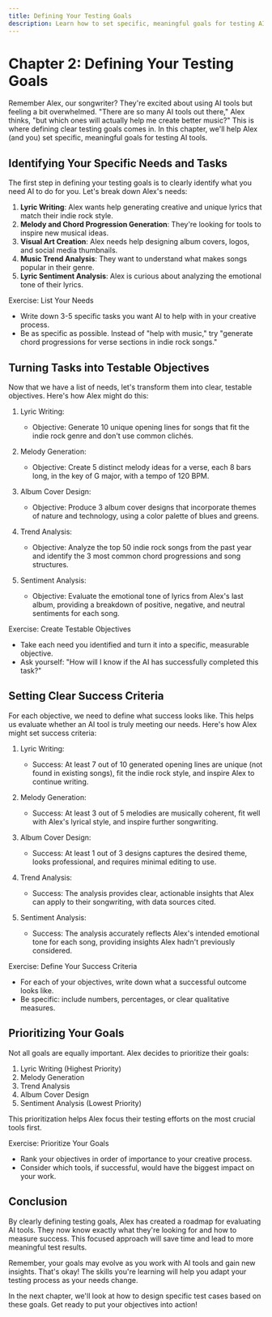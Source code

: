 ```yaml
---
title: Defining Your Testing Goals
description: Learn how to set specific, meaningful goals for testing AI tools in your creative process.
---
```


# Chapter 2: Defining Your Testing Goals

Remember Alex, our songwriter? They're excited about using AI tools but feeling a bit overwhelmed. "There are so many AI tools out there," Alex thinks, "but which ones will actually help me create better music?" This is where defining clear testing goals comes in. In this chapter, we'll help Alex (and you) set specific, meaningful goals for testing AI tools.

## Identifying Your Specific Needs and Tasks

The first step in defining your testing goals is to clearly identify what you need AI to do for you. Let's break down Alex's needs:

1. **Lyric Writing**: Alex wants help generating creative and unique lyrics that match their indie rock style.
2. **Melody and Chord Progression Generation**: They're looking for tools to inspire new musical ideas.
3. **Visual Art Creation**: Alex needs help designing album covers, logos, and social media thumbnails.
4. **Music Trend Analysis**: They want to understand what makes songs popular in their genre.
5. **Lyric Sentiment Analysis**: Alex is curious about analyzing the emotional tone of their lyrics.

Exercise: List Your Needs
- Write down 3-5 specific tasks you want AI to help with in your creative process.
- Be as specific as possible. Instead of "help with music," try "generate chord progressions for verse sections in indie rock songs."

## Turning Tasks into Testable Objectives

Now that we have a list of needs, let's transform them into clear, testable objectives. Here's how Alex might do this:

1. Lyric Writing:
   - Objective: Generate 10 unique opening lines for songs that fit the indie rock genre and don't use common clichés.

2. Melody Generation:
   - Objective: Create 5 distinct melody ideas for a verse, each 8 bars long, in the key of G major, with a tempo of 120 BPM.

3. Album Cover Design:
   - Objective: Produce 3 album cover designs that incorporate themes of nature and technology, using a color palette of blues and greens.

4. Trend Analysis:
   - Objective: Analyze the top 50 indie rock songs from the past year and identify the 3 most common chord progressions and song structures.

5. Sentiment Analysis:
   - Objective: Evaluate the emotional tone of lyrics from Alex's last album, providing a breakdown of positive, negative, and neutral sentiments for each song.

Exercise: Create Testable Objectives
- Take each need you identified and turn it into a specific, measurable objective.
- Ask yourself: "How will I know if the AI has successfully completed this task?"

## Setting Clear Success Criteria

For each objective, we need to define what success looks like. This helps us evaluate whether an AI tool is truly meeting our needs. Here's how Alex might set success criteria:

1. Lyric Writing:
   - Success: At least 7 out of 10 generated opening lines are unique (not found in existing songs), fit the indie rock style, and inspire Alex to continue writing.

2. Melody Generation:
   - Success: At least 3 out of 5 melodies are musically coherent, fit well with Alex's lyrical style, and inspire further songwriting.

3. Album Cover Design:
   - Success: At least 1 out of 3 designs captures the desired theme, looks professional, and requires minimal editing to use.

4. Trend Analysis:
   - Success: The analysis provides clear, actionable insights that Alex can apply to their songwriting, with data sources cited.

5. Sentiment Analysis:
   - Success: The analysis accurately reflects Alex's intended emotional tone for each song, providing insights Alex hadn't previously considered.

Exercise: Define Your Success Criteria
- For each of your objectives, write down what a successful outcome looks like.
- Be specific: include numbers, percentages, or clear qualitative measures.

## Prioritizing Your Goals

Not all goals are equally important. Alex decides to prioritize their goals:

1. Lyric Writing (Highest Priority)
2. Melody Generation
3. Trend Analysis
4. Album Cover Design
5. Sentiment Analysis (Lowest Priority)

This prioritization helps Alex focus their testing efforts on the most crucial tools first.

Exercise: Prioritize Your Goals
- Rank your objectives in order of importance to your creative process.
- Consider which tools, if successful, would have the biggest impact on your work.

## Conclusion

By clearly defining testing goals, Alex has created a roadmap for evaluating AI tools. They now know exactly what they're looking for and how to measure success. This focused approach will save time and lead to more meaningful test results.

Remember, your goals may evolve as you work with AI tools and gain new insights. That's okay! The skills you're learning will help you adapt your testing process as your needs change.

In the next chapter, we'll look at how to design specific test cases based on these goals. Get ready to put your objectives into action!